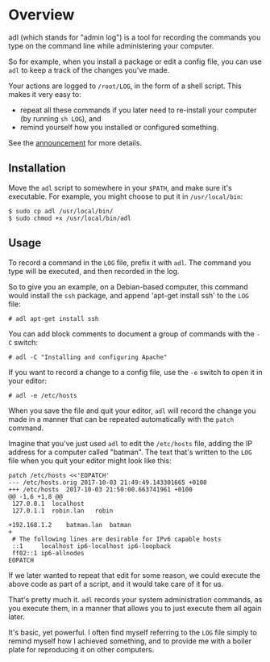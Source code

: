 # Overview

adl (which stands for "admin log") is a tool for recording the commands
you type on the command line while administering your computer.

So for example, when you install a package or edit a config file, you
can use `adl` to keep a track of the changes you've made. 

Your actions are logged to `/root/LOG`, in the form of a shell script.
This makes it very easy to:

- repeat all these commands if you later need to re-install your
  computer (by running `sh LOG`), and
- remind yourself how you installed or configured something.

See the [announcement] for more details.

[announcement]: http://effectif.com/articles/automate-your-sysadmin-with-adl

## Installation

Move the `adl` script to somewhere in your `$PATH`, and make sure it's
executable. For example, you might choose to put it in `/usr/local/bin`:

    $ sudo cp adl /usr/local/bin/
    $ sudo chmod +x /usr/local/bin/adl

## Usage

To record a command in the `LOG` file, prefix it with `adl`. The command
you type will be executed, and then recorded in the log.

So to give you an example, on a Debian-based computer, this command
would install the `ssh` package, and append 'apt-get install ssh' to
the `LOG` file:

    # adl apt-get install ssh

You can add block comments to document a group of commands with the `-C`
switch:

    # adl -C "Installing and configuring Apache"

If you want to record a change to a config file, use the `-e` switch to
open it in your editor:

    # adl -e /etc/hosts

When you save the file and quit your editor, `adl` will record the
change you made in a manner that can be repeated automatically with the
`patch` command.

Imagine that you've just used `adl` to edit the `/etc/hosts` file, adding the
IP address for a computer called "batman". The text that's written to the `LOG`
file when you quit your editor might look like this:

    patch /etc/hosts <<'EOPATCH'
    --- /etc/hosts.orig	2017-10-03 21:49:49.143301665 +0100
    +++ /etc/hosts	2017-10-03 21:50:00.663741961 +0100
    @@ -1,6 +1,8 @@
     127.0.0.1	localhost
     127.0.1.1	robin.lan	robin
     
    +192.168.1.2	batman.lan	batman
    +
     # The following lines are desirable for IPv6 capable hosts
     ::1     localhost ip6-localhost ip6-loopback
     ff02::1 ip6-allnodes
    EOPATCH

If we later wanted to repeat that edit for some reason, we could execute the
above code as part of a script, and it would take care of it for us.

That's pretty much it. `adl` records your system administration commands, as
you execute them, in a manner that allows you to just execute them all again later.

It's basic, yet powerful. I often find myself referring to the `LOG` file
simply to remind myself how I achieved something, and to provide me with a
boiler plate for reproducing it on other computers.

